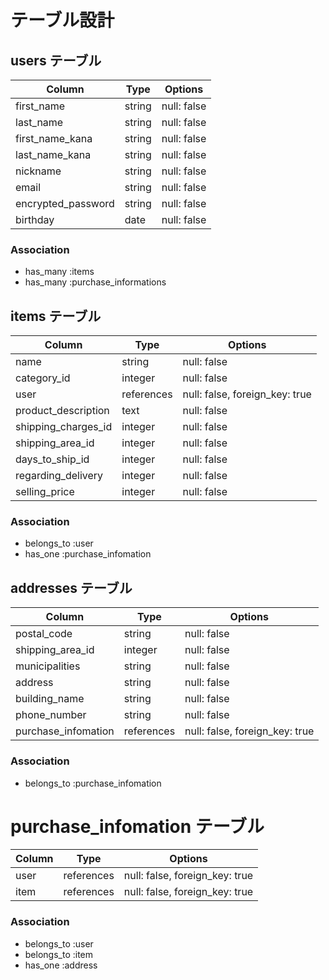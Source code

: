 # テーブル設計

## users テーブル

| Column   | Type   | Options     |
| -------- | ------ | ----------- |
| first_name     | string | null: false |
| last_name       | string | null: false |
| first_name_kana     | string | null: false |
| last_name_kana  | string | null: false |
| nickname  | string | null: false |
| email    | string | null: false |
| encrypted_password | string | null: false |
| birthday   | date | null: false |

### Association

- has_many :items
- has_many :purchase_informations

##  items テーブル

| Column                   | Type         | Options      |
|  ------                  | ------       | -----------  |
| name                     |  string      |  null: false |
| category_id              |  integer     |  null: false |
| user                     | references   | null: false, foreign_key: true |
| product_description      |  text        |  null: false |
| shipping_charges_id      |  integer     |  null: false |
| shipping_area_id         |  integer     |  null: false |
| days_to_ship_id          |  integer     |  null: false |
| regarding_delivery       |  integer     |  null: false |
| selling_price            |  integer     |  null: false |


### Association
- belongs_to :user
- has_one :purchase_infomation

##  addresses テーブル

| Column                            | Type       | Options      |
|  ------                           | ------     | -----------  |
| postal_code                       |  string    |  null: false |
| shipping_area_id                  |  integer   |  null: false |
| municipalities                    |  string    |  null: false |
| address                           |  string    |  null: false |
| building_name                     |  string    |  null: false |
| phone_number                      |  string    |  null: false |
| purchase_infomation               | references | null: false, foreign_key: true |
### Association

- belongs_to :purchase_infomation

#  purchase_infomation テーブル

| Column                           | Type      | Options      |
|  ------                          | ------    | -----------  |
| user                             | references | null: false, foreign_key: true |
| item                             | references | null: false, foreign_key: true |
### Association

- belongs_to :user
- belongs_to :item
- has_one :address